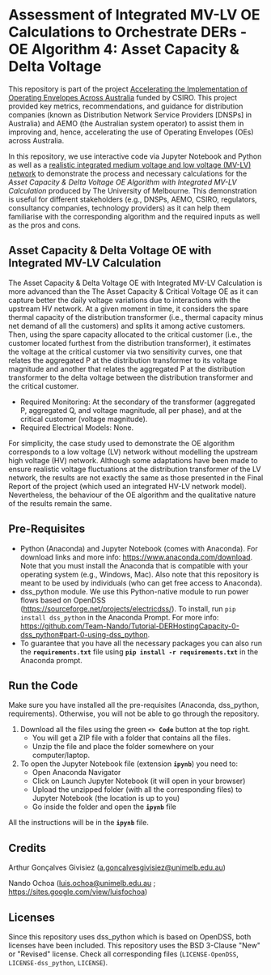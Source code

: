 # Assessment of Integrated MV-LV OE Calculations to Orchestrate DERs - OE Algorithm 4: Asset Capacity & Delta Voltage
This repository is part of the project [Accelerating the Implementation of Operating Envelopes Across Australia](https://electrical.eng.unimelb.edu.au/power-energy/projects/accelerating-the-implementation-of-operating-envelopes-across-australia) funded by CSIRO. This project provided key metrics, recommendations, and guidance for distribution companies (known as Distribution Network Service Providers [DNSPs] in Australia) and AEMO (the Australian system operator) to assist them in improving and, hence, accelerating the use of Operating Envelopes (OEs) across Australia.

In this repository, we use interactive code via Jupyter Notebook and Python as well as a [realistic integrated medium voltage and low voltage (MV-LV) network](https://github.com/Team-Nando/MV-LV-Networks) to demonstrate the process and necessary calculations for the *Asset Capacity & Delta Voltage OE Algorithm with Integrated MV-LV Calculation* produced by The University of Melbourne. This demonstration is useful for different stakeholders (e.g., DNSPs, AEMO, CSIRO, regulators, consultancy companies, technology providers) as it can help them familiarise with the corresponding algorithm and the required inputs as well as the pros and cons.

## Asset Capacity & Delta Voltage OE with Integrated MV-LV Calculation
The Asset Capacity & Delta Voltage OE with Integrated MV-LV Calculation is more advanced than the The Asset Capacity & Critical Voltage OE as it can capture better the daily voltage variations due to interactions with the upstream HV network. At a given moment in time, it considers the spare thermal capacity of the distribution transformer (i.e., thermal capacity minus net demand of all the customers) and splits it among active customers. Then, using the spare capacity allocated to the critical customer (i.e., the customer located furthest from the distribution transformer), it estimates the voltage at the critical customer via two sensitivity curves, one that relates the aggregated P at the distribution transformer to its voltage magnitude and another that relates the aggregated P at the distribution transformer to the delta voltage between the distribution transformer and the critical customer.
- Required Monitoring: At the secondary of the transformer (aggregated P, aggregated Q, and voltage magnitude, all per phase), and at the critical customer (voltage magnitude).
- Required Electrical Models: None.

For simplicity, the case study used to demonstrate the OE algorithm corresponds to a low voltage (LV) network without modelling the upstream high voltage (HV) network. Although some adaptations have been made to ensure realistic voltage fluctuations at the distribution transformer of the LV network, the results are not exactly the same as those presented in the Final Report of the project (which used an integrated HV-LV network model). Nevertheless, the behaviour of the OE algorithm and the qualitative nature of the results remain the same.

## Pre-Requisites
- Python (Anaconda) and Jupyter Notebook (comes with Anaconda). For download links and more info: https://www.anaconda.com/download. Note that you must install the Anaconda that is compatible with your operating system (e.g., Windows, Mac). Also note that this repository is meant to be used by individuals (who can get free access to Anaconda).
- dss_python module. We use this Python-native module to run power flows based on OpenDSS (https://sourceforge.net/projects/electricdss/). To install, run `pip install dss_python` in the Anaconda Prompt. For more info: https://github.com/Team-Nando/Tutorial-DERHostingCapacity-0-dss_python#part-0-using-dss_python.
- To guarantee that you have all the necessary packages you can also run the **`requirements.txt`** file using **`pip install -r requirements.txt`** in the Anaconda prompt.

## Run the Code
Make sure you have installed all the pre-requisites (Anaconda, dss_python, requirements). Otherwise, you will not be able to go through the repository.

1. Download all the files using the green **`<> Code`** button at the top right.
   - You will get a ZIP file with a folder that contains all the files.
   - Unzip the file and place the folder somewhere on your computer/laptop.
2. To open the Jupyter Notebook file (extension **`ipynb`**) you need to:
   - Open Anaconda Navigator
   - Click on Launch Jupyter Notebook (it will open in your browser)
   - Upload the unzipped folder (with all the corresponding files) to Jupyter Notebook (the location is up to you)
   - Go inside the folder and open the **`ipynb`** file

All the instructions will be in the **`ipynb`** file.

## Credits
Arthur Gonçalves Givisiez (a.goncalvesgivisiez@unimelb.edu.au)

Nando Ochoa (luis.ochoa@unimelb.edu.au ; https://sites.google.com/view/luisfochoa)

## Licenses
Since this repository uses dss_python which is based on OpenDSS, both licenses have been included. This repository uses the BSD 3-Clause "New" or "Revised" license. Check all corresponding files (`LICENSE-OpenDSS`, `LICENSE-dss_python`, `LICENSE`).
